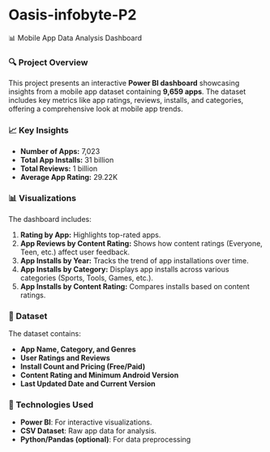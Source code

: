 # Oasis-infobyte-P2
📊 Mobile App Data Analysis Dashboard

### 🔍 Project Overview
This project presents an interactive **Power BI dashboard** showcasing insights from a mobile app dataset containing **9,659 apps**. The dataset includes key metrics like app ratings, reviews, installs, and categories, offering a comprehensive look at mobile app trends.

### 📈 Key Insights
- **Number of Apps:** 7,023  
- **Total App Installs:** 31 billion  
- **Total Reviews:** 1 billion  
- **Average App Rating:** 29.22K  

### 📊 Visualizations
The dashboard includes:
1. **Rating by App:** Highlights top-rated apps.
2. **App Reviews by Content Rating:** Shows how content ratings (Everyone, Teen, etc.) affect user feedback.
3. **App Installs by Year:** Tracks the trend of app installations over time.
4. **App Installs by Category:** Displays app installs across various categories (Sports, Tools, Games, etc.).
5. **App Installs by Content Rating:** Compares installs based on content ratings.

### 📁 Dataset
The dataset contains:
- **App Name, Category, and Genres**
- **User Ratings and Reviews**
- **Install Count and Pricing (Free/Paid)**
- **Content Rating and Minimum Android Version**
- **Last Updated Date and Current Version**

### 🚀 Technologies Used
- **Power BI**: For interactive visualizations.
- **CSV Dataset**: Raw app data for analysis.
- **Python/Pandas (optional)**: For data preprocessing
